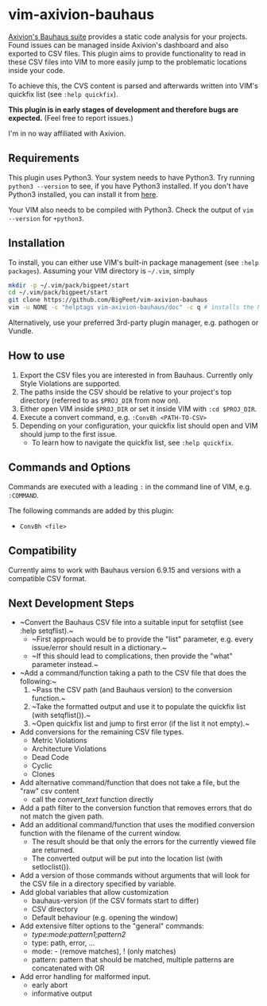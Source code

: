 # vim-axivion-bauhaus

[Axivion's Bauhaus suite](https://www.axivion.com/en/p/products-60.html#produkte_bauhaussuite) provides a static code analysis for your projects.
Found issues can be managed inside Axivion's dashboard and also exported to CSV files.
This plugin aims to provide functionality to read in these CSV files into VIM to more easily jump to the problematic locations inside your code.

To achieve this, the CVS content is parsed and afterwards written into VIM's quickfix list (see `:help quickfix`).

**This plugin is in early stages of development and therefore bugs are expected.**
(Feel free to report issues.)

I'm in no way affiliated with Axivion.

## Requirements

This plugin uses Python3.
Your system needs to have Python3. Try running `python3 --version` to see, if you have Python3 installed.
If you don't have Python3 installed, you can install it from [here](https://www.python.org/downloads/).

Your VIM also needs to be compiled with Python3. Check the output of `vim --version` for `+python3`.

## Installation

To install, you can either use VIM's built-in package management (see `:help packages`).
Assuming your VIM directory is `~/.vim`, simply

```bash
mkdir -p ~/.vim/pack/bigpeet/start
cd ~/.vim/pack/bigpeet/start
git clone https://github.com/BigPeet/vim-axivion-bauhaus
vim -u NONE -c "helptags vim-axivion-bauhaus/doc" -c q # installs the helptags
```

Alternatively, use your preferred 3rd-party plugin manager, e.g. pathogen or Vundle.

## How to use

1. Export the CSV files you are interested in from Bauhaus. Currently only Style Violations are supported.
2. The paths inside the CSV should be relative to your project's top directory (referred to as `$PROJ_DIR` from now on).
3. Either open VIM inside `$PROJ_DIR` or set it inside VIM with `:cd $PROJ_DIR`.
4. Execute a convert command, e.g. `:ConvBh <PATH-TO-CSV>`
5. Depending on your configuration, your quickfix list should open and VIM should jump to the first issue.
    * To learn how to navigate the quickfix list, see `:help quickfix`.

## Commands and Options

Commands are executed with a leading `:` in the command line of VIM, e.g. `:COMMAND`.

The following commands are added by this plugin:

* `ConvBh <file>`

## Compatibility

Currently aims to work with Bauhaus version 6.9.15 and versions with a compatible CSV format.

## Next Development Steps

* ~Convert the Bauhaus CSV file into a suitable input for setqflist (see :help setqflist).~
    * ~First approach would be to provide the "list" parameter, e.g. every issue/error should result in a dictionary.~
    * ~If this should lead to complications, then provide the "what" parameter instead.~
* ~Add a command/function taking a path to the CSV file that does the following:~
    1. ~Pass the CSV path (and Bauhaus version) to the conversion function.~
    2. ~Take the formatted output and use it to populate the quickfix list (with setqflist()).~
    3. ~Open quickfix list and jump to first error (if the list it not empty).~
* Add conversions for the remaining CSV file types.
    * Metric Violations
    * Architecture Violations
    * Dead Code
    * Cyclic
    * Clones
* Add alternative command/function that does not take a file, but the "raw" csv content
    * call the *convert\_text* function directly
* Add a path filter to the conversion function that removes errors that do not match the given path.
* Add an additional command/function that uses the modified conversion function with the filename of the current window.
    * The result should be that only the errors for the currently viewed file are returned.
    * The converted output will be put into the location list (with setloclist()).
* Add a version of those commands without arguments that will look for the CSV file in a directory specified by variable.
* Add global variables that allow customization
    * bauhaus-version (if the CSV formats start to differ)
    * CSV directory
    * Default behaviour (e.g. opening the window)
* Add extensive filter options to the "general" commands:
    * *type:mode:pattern1;pattern2*
    * type: path, error, ...
    * mode: - (remove matches), ! (only matches)
    * pattern: pattern that should be matched, multiple patterns are concatenated with OR
* Add error handling for malformed input.
    * early abort
    * informative output
